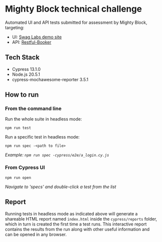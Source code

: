 # Mighty Block technical challenge
Automated UI and API tests submitted for assessment by Mighty Block, targeting:

* UI: [Swag Labs demo site](https://www.saucedemo.com/)
* API: [Restful-Booker](https://restful-booker.herokuapp.com/apidoc/index.html)

## Tech Stack
* Cypress 13.1.0
* Node.js 20.5.1
* cypress-mochawesome-reporter 3.5.1

## How to run
### From the command line
 Run the whole suite in headless mode:

````shell
npm run test
````
Run a specific test in headless mode:

````shell
npm run spec -<path to file>
````
_Example: `npm run spec -cypress/e2e/a_login.cy.js`_

### From Cypress UI

````shell
npm run open
````
_Navigate to 'specs' and double-click a test from the list_

## Report
Running tests in headless mode as indicated above will generate a shareable HTML report named `index.html` inside the `cypress/reports` folder, which in turn is created the first time a test runs. This interactive report contains the results from the run along with other useful information and can be opened in any browser.